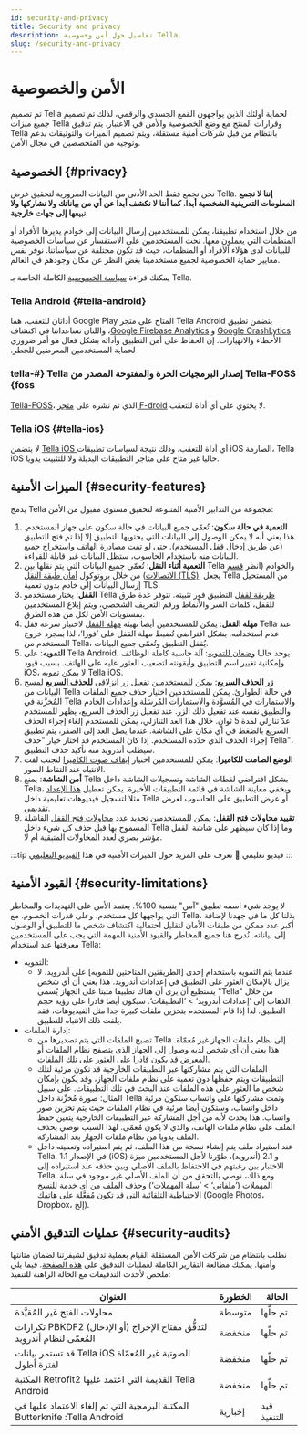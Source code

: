 ```yaml
---
id: security-and-privacy
title: Security and privacy
description: تفاصيل حول أمن وخصوصية Tella.
slug: /security-and-privacy
---
```


#  الأمن والخصوصية

تم تصميم Tella لحماية أولئك الذين يواجهون القمع الجسدي والرقمي، لذلك تم تصميم جميع ميزات Tella وقرارات المنتج مع وضع الخصوصية والأمن في الاعتبار. يتم تدقيق Tella بانتظام من قبل شركات أمنية مستقلة، ويتم تصميم الميزات والتوثيقات بدعم وتوجيه من المتخصصين في مجال الأمن.


## الخصوصية {#privacy}

نحن نجمع فقط الحد الأدنى من البيانات الضرورية لتحقيق غرض Tella. **إننا لا نجمع المعلومات التعريفية الشخصية أبدا. كما أننا لا نكشف أبدا عن أي من بياناتك ولا نشاركها ولا نبيعها إلى جهات خارجية**.

من خلال استخدام تطبيقنا، يمكن للمستخدمين إرسال البيانات إلى خوادم يديرها الأفراد أو المنظمات التي يعملون معها. نحث المستخدمين على الاستفسار عن سياسات الخصوصية للبيانات لدى هؤلاء الأفراد أو المنظمات، حيث قد تكون مختلفة عن سياساتنا. نوفر نفس معايير حماية الخصوصية لجميع مستخدمينا بغض النظر عن مكان وجودهم في العالم.

يمكنك قراءة [سياسة الخصوصية](/privacy) الكاملة الخاصة بـ Tella.


### ‫‫Tella Android {#tella-android}

يتضمن تطبيق ‫‫Tella Android المتاح على متجر Google Play أداتان للتعقب، هما [Google CrashLytics](https://firebase.google.com/docs/crashlytics) و [Google Firebase Analytics](https://firebase.google.com/docs/analytics)، واللتان تساعداننا في اكتشاف الأخطاء والانهيارات. إن الحفاظ على أمن التطبيق وأدائه بشكل فعال هو أمر ضروري لحماية المستخدمين المعرضين للخطر.

### ‫Tella-FOSS إصدار البرمجيات الحرة والمفتوحة المصدر من Tella‏ {#tella-foss}

[Tella-FOSS](/faq#is-tella-available-on-f-droid)، الذي تم نشره على [متجر F-droid](https://f-droid.org/en/packages/org.hzontal.tellaFOSS/) لا يحتوي على أي أداة للتعقب.


### ‫Tella iOS {#tella-ios}

لا يتضمن [Tella iOS ](https://apps.apple.com/us/app/tella-document-protect/id1598152580)أي أداة للتعقب. وذلك نتيجة لسياسات تطبيقات iOS الصارمة، Tella iOS حاليا غير متاح على متاجر التطبيقات البديلة ولا للتثبيت يدويا.


## الميزات الأمنية {#security-features}

يدمج Tella مجموعة من التدابير الأمنية المتنوعة لتحقيق مستوى مقبول من الأمن:



1. **التعمية في حالة سكون**: تُعمّى جميع البيانات في حالة سكون على جهاز المستخدم. هذا يعني أنه لا يمكن الوصول إلى البيانات التي يحتويها التطبيق إلا إذا تم فتح التطبيق (عن طريق إدخال قفل المستخدم). حتى لو تمت مصادرة الهاتف واستخراج جميع البيانات منه باستخدام الحاسوب، ستظل البيانات غير قابلة للقراءة.
2. **التعمية أثناء النقل**: تُعمّى جميع البيانات التي يتم نقلها بين Tella والخوادم (انظر [قسم الاتصالات](/features#connecting-to-servers)) من خلال بروتوكول [أمان طبقة النقل (TLS)](https://en.wikipedia.org/wiki/Transport_Layer_Security). يجعل Tella من المستحيل إرسال البيانات إلى خادم بدون تعمية TLS.
3. **القفل**: يختار مستخدمو Tella [طريقة لقفل](/features#app-lock) التطبيق فور تثبيته. تتوفر عدة طرق للقفل، كلمات السر والأنماط ورقم التعريف الشخصي، ويتم إبلاغ المستخدمين بمستويات الأمن لكل من هذه الطرق.
4. **مهلة القفل**: يمكن للمستخدمين أيضا تهيئة [مهلة القفل](/features#lock-timeout-configuration) لاختيار سرعة قفل Tella عند عدم استخدامه. بشكل افتراضي تُضبط مهلة القفل على ’فورا‘، لذا بمجرد خروج المستخدم من Tella، يُقفل التطبيق وتُعمّى جميع البيانات.
5. **التمويه**: على Tella Android، يوجد حاليا [وضعان للتمويه](features#camouflage): آلة حاسبة كاملة الوظائف وإمكانية تغيير اسم التطبيق وأيقونته لتصعيب العثور عليه على الهاتف. بسبب قيود iOS، لا يمكن تمويه Tella iOS.
6. **زر الحذف السريع**: يمكن للمستخدمين تفعيل زر انزلاقي **[للحذف السريع](features#quick-delete)** لمسح البيانات من Tella في حالة الطوارئ. يمكن للمستخدمين اختيار حذف جميع الملفات المُخزَّنة في Tella والاستمارات في المُسوَّدة والاستمارات المُرسَلة وإعدادات الخادم والتطبيق نفسه عند تفعيل ذلك الزر. عند تفعيل زر الحذف السريع، يظهر للمستخدم عدّ تنازلي لمدة 5 ثوانٍ. خلال هذا العد التنازلي، يمكن للمستخدم إلغاء إجراء الحذف السريع بالضغط في أي مكان على الشاشة. عندما يصل العد إلى الصفر، يتم تطبيق إجراء الحذف الذي حدّده المستخدم. إذا كان المستخدم قد اختار خيار "حذف Tella"، سيطلب أندرويد منه تأكيد حذف التطبيق.
7. **الوضع الصامت للكاميرا**: يمكن للمستخدمين اختيار [إيقاف صوت الكاميرا](/features#camera-silent-mode) لتجنب لفت الانتباه عند التقاط الصور.
8. **أمن الشاشة**: يمنع Tella بشكل افتراضي لقطات الشاشة وتسجيلات الشاشة داخل Tella، ويخفي معاينة الشاشة في قائمة التطبيقات الأخيرة. يمكن تعطيل [هذا الإعداد](/features#screen-security) مثلا لتسجيل فيديوهات تعليمية داخل Tella أو عرض التطبيق على الحاسوب لعرض تقديمي.
9. **تقييد محاولات فتح القفل**: يمكن للمستخدمين تحديد عدد [محاولات فتح القفل](features#restrict-unlocking-attempts) الفاشلة المسموح بها قبل حذف كل شيء داخل Tella وما إذا كان سيظهر على شاشة القفل مؤشر بصري لعدد المحاولات المتبقية  أم لا.

:::tip فيديو تعليمي 🎥
تعرف على المزيد حول الميزات الأمنية في هذا [الفيديو التعليمي](/video-tutorials#additional-security-features)
:::


## القيود الأمنية {#security-limitations}

لا يوجد شيء اسمه تطبيق "آمن" بنسبة 100%. يعتمد الأمن على التهديدات والمخاطر التي يواجهها كل مستخدم، وعلى قدرات الخصوم. مع Tella، بذلنا كل ما في جهدنا لإضافة أكبر عدد ممكن من طبقات الأمان لتقليل احتمالية اكتشاف شخص ما للتطبيق أو الوصول إلى بياناته. نُدرج هنا جميع المخاطر والقيود الأمنية المهمة التي يجب على المستخدمين معرفتها عند استخدام Tella:



* التمويه:
    * عندما يتم التمويه باستخدام إحدى [الطريقتين المتاحتين للتمويه] على أندرويد، لا يزال بالإمكان العثور على التطبيق في إعدادات أندرويد. هذا يعني أن أي شخص يستطيع أن يرى أن هناك تطبيقا مثبتا على الجهاز يُسمى "Tella" من خلال الذهاب إلى ’إعدادات أندرويد‘ > ’التطبيقات‘. سيكون أيضا قادرا على رؤية حجم التطبيق. لذا إذا قام المستخدم بتخزين ملفات كبيرة جدا مثل الفيديوهات، فقد يلفت ذلك الانتباه للتطبيق.
* إدارة الملفات:
    * تصبح الملفات التي يتم تصديرها من Tella إلى نظام ملفات الجهاز غير مُعمّاة. هذا يعني أن أي شخص لديه وصول إلى الجهاز الذي يتصفح نظام الملفات أو المعرض قد يكون قادرا على العثور على تلك الملفات.
    * الملفات التي يتم مشاركتها عبر التطبيقات الخارجية قد تكون مرئية لتلك التطبيقات ويتم حفظها دون تعمية على نظام ملفات الجهاز، وقد يكون بإمكان شخص ما العثور على هذه الملفات عند البحث في تلك التطبيقات. على سبيل المثال: صورة مُخزَّنة داخل Tella وتمت مشاركتها على واتساب ستكون مرئية داخل واتساب، وستكون أيضا مرئية في نظام الملفات حيث يتم تخزين صور واتساب. هذا يحدث لأنه من أجل المشاركة عبر التطبيقات الخارجية يتعين حفظ الملف على نظام ملفات الهاتف، والذي لا يكون مُعمّى. لهذا السبب نوصي بحذف الملف يدويا من نظام ملفات الجهاز بعد المشاركة.
    * عند استيراد ملف يتم إنشاء نسخة من هذا الملف، ثم يتم استيراده وتعميته داخل Tella. في الإصدار 1.1 (iOS) و 2.1 (أندرويد)، طوّرنا لأجل المستخدمين ميزة الاختبار بين رغبتهم في الاحتفاظ بالملف الأصلي وبين حذفه عند استيراده إلى Tella. ومع ذلك، نوصي بالتحقق من أن الملف الأصلي غير موجود في سلة المهملات (’ملفاتي‘ > ’سلة المهملات‘) وحذف الملف من أي خدمة للنسخ الاحتياطية التلقائية التي قد تكون مُفعَّلة على هاتفك (Google Photos، Dropbox، إلخ).


## عمليات التدقيق الأمني {#security-audits}

نطلب بانتظام من شركات الأمن المستقلة القيام بعملية تدقيق لشيفرتنا لضمان متانتها وأمنها. يمكنك مطالعة التقارير الكاملة لعمليات التدقيق على [هذه الصفحة](https://drive.google.com/file/d/11mPB2KZLHb6blmNuk_qyXYcn4BSVYNFT/view?usp=sharing). فيما يلي ملخص لأحدث التدقيقات مع الحالة الراهنة للتنفيذ:


| العنوان                                               | الخطورة    | الحالة      |
|-----------------------------------------------------|-------------|-------------|
| محاولات الفتح غير المُقيَّدة                        | متوسطة      | تم حلّها |
| تكرارات PBKDF2 لتدفُّق مفتاح الإخراج (أو الإدخال) المُعمّى لنظام أندرويد     | منخفضة         | تم حلّها    |
| قد تستمر بيانات Tella iOS الصوتية غير المُعمّاة لفترة أطول  | منخفضة         | تم حلّها    |
| المكتبة Retrofit2 القديمة التي اعتمد عليها Tella Android         | منخفضة         | تم حلّها    |
| ‫المكتبة البرمجية التي تم إلغاء الاعتماد عليها في Tella Android‏: Butterknife    | إخبارية| قيد التنفيذ |
